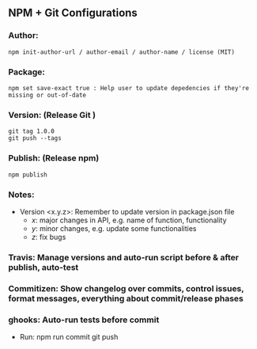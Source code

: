 ## NPM + Git Configurations

### Author:
	npm init-author-url / author-email / author-name / license (MIT)

### Package:
	npm set save-exact true : Help user to update depedencies if they're missing or out-of-date

### Version: (Release Git )
	git tag 1.0.0
	git push --tags

### Publish: (Release npm)
	npm publish

### Notes:

- Version <x.y.z>: Remember to update version in package.json file
	- *x*: major changes in API, e.g. name of function, functionality
	- *y*: minor changes, e.g. update some functionalities
	- *z*: fix bugs

### Travis: Manage versions and auto-run script before & after publish, auto-test

### Commitizen: Show changelog over commits, control issues, format messages, everything about commit/release phases

### ghooks: Auto-run tests before commit

- Run: 
	npm run commit
	git push


